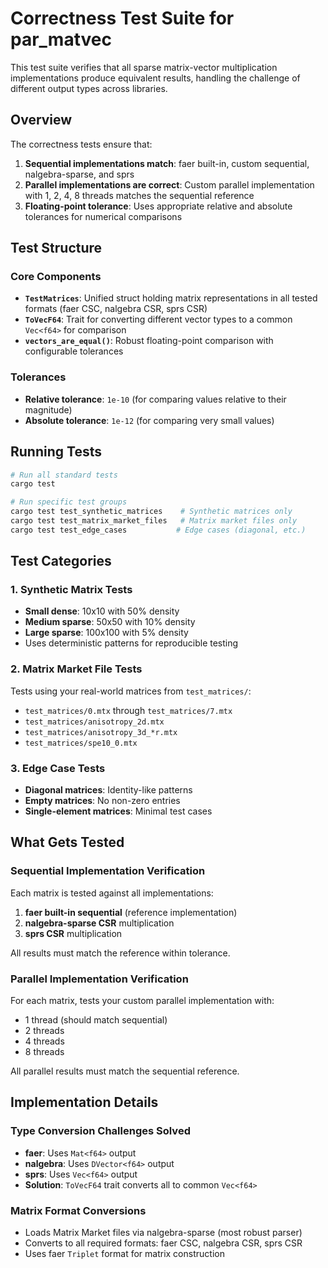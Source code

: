 # Correctness Test Suite for par_matvec

This test suite verifies that all sparse matrix-vector multiplication implementations produce equivalent results, handling the challenge of different output types across libraries.

## Overview

The correctness tests ensure that:

1. **Sequential implementations match**: faer built-in, custom sequential, nalgebra-sparse, and sprs
2. **Parallel implementations are correct**: Custom parallel implementation with 1, 2, 4, 8 threads matches the sequential reference
3. **Floating-point tolerance**: Uses appropriate relative and absolute tolerances for numerical comparisons

## Test Structure

### Core Components

- **`TestMatrices`**: Unified struct holding matrix representations in all tested formats (faer CSC, nalgebra CSR, sprs CSR)
- **`ToVecF64`**: Trait for converting different vector types to a common `Vec<f64>` for comparison
- **`vectors_are_equal()`**: Robust floating-point comparison with configurable tolerances

### Tolerances
- **Relative tolerance**: `1e-10` (for comparing values relative to their magnitude)
- **Absolute tolerance**: `1e-12` (for comparing very small values)

## Running Tests

```bash
# Run all standard tests
cargo test

# Run specific test groups
cargo test test_synthetic_matrices    # Synthetic matrices only
cargo test test_matrix_market_files   # Matrix market files only  
cargo test test_edge_cases           # Edge cases (diagonal, etc.)
```

## Test Categories

### 1. Synthetic Matrix Tests
- **Small dense**: 10x10 with 50% density
- **Medium sparse**: 50x50 with 10% density  
- **Large sparse**: 100x100 with 5% density
- Uses deterministic patterns for reproducible testing

### 2. Matrix Market File Tests
Tests using your real-world matrices from `test_matrices/`:
- `test_matrices/0.mtx` through `test_matrices/7.mtx`
- `test_matrices/anisotropy_2d.mtx`
- `test_matrices/anisotropy_3d_*r.mtx`
- `test_matrices/spe10_0.mtx`

### 3. Edge Case Tests
- **Diagonal matrices**: Identity-like patterns
- **Empty matrices**: No non-zero entries
- **Single-element matrices**: Minimal test cases

## What Gets Tested

### Sequential Implementation Verification
Each matrix is tested against all implementations:
1. **faer built-in sequential** (reference implementation)
3. **nalgebra-sparse CSR** multiplication
4. **sprs CSR** multiplication

All results must match the reference within tolerance.

### Parallel Implementation Verification
For each matrix, tests your custom parallel implementation with:
- 1 thread (should match sequential)
- 2 threads
- 4 threads  
- 8 threads

All parallel results must match the sequential reference.

## Implementation Details

### Type Conversion Challenges Solved
- **faer**: Uses `Mat<f64>` output
- **nalgebra**: Uses `DVector<f64>` output
- **sprs**: Uses `Vec<f64>` output
- **Solution**: `ToVecF64` trait converts all to common `Vec<f64>`

### Matrix Format Conversions
- Loads Matrix Market files via nalgebra-sparse (most robust parser)
- Converts to all required formats: faer CSC, nalgebra CSR, sprs CSR
- Uses faer `Triplet` format for matrix construction
